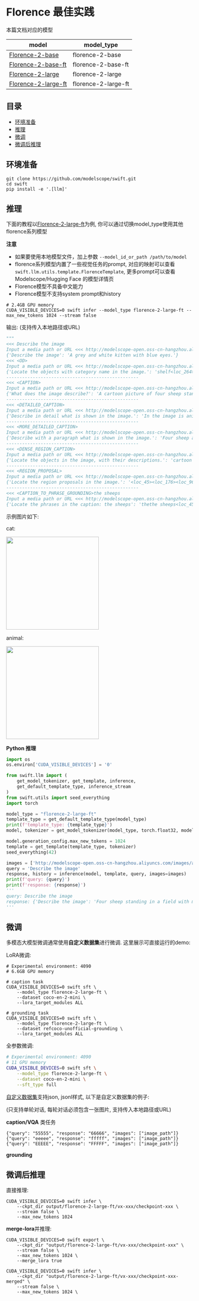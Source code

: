 
# Florence 最佳实践

本篇文档对应的模型

| model | model_type |
|-------|------------|
| [Florence-2-base](https://www.modelscope.cn/models/AI-ModelScope/Florence-2-base) | florence-2-base |
| [Florence-2-base-ft](https://www.modelscope.cn/models/AI-ModelScope/Florence-2-base-ft) | florence-2-base-ft |
| [Florence-2-large](https://www.modelscope.cn/models/AI-ModelScope/Florence-2-large) | florence-2-large |
| [Florence-2-large-ft](https://www.modelscope.cn/models/AI-ModelScope/Florence-2-large-ft) | florence-2-large-ft |


## 目录
- [环境准备](#环境准备)
- [推理](#推理)
- [微调](#微调)
- [微调后推理](#微调后推理)

## 环境准备
```shell
git clone https://github.com/modelscope/swift.git
cd swift
pip install -e '.[llm]'
```

## 推理
下面的教程以[Florence-2-large-ft](https://www.modelscope.cn/models/AI-ModelScope/Florence-2-large-ft)为例, 你可以通过切换model_type使用其他florence系列模型

**注意**
- 如果要使用本地模型文件，加上参数 `--model_id_or_path /path/to/model`
- florence系列模型内置了一些视觉任务的prompt, 对应的映射可以查看`swift.llm.utils.template.FlorenceTemplate`, 更多prompt可以查看 Modelscope/Hugging Face 的模型详情页
- Florence模型不具备中文能力
- Florence模型不支持system prompt和history

```shell
# 2.4GB GPU memory
CUDA_VISIBLE_DEVICES=0 swift infer --model_type florence-2-large-ft --max_new_tokens 1024 --stream false
```

输出: (支持传入本地路径或URL)
```python
"""
<<< Describe the image
Input a media path or URL <<< http://modelscope-open.oss-cn-hangzhou.aliyuncs.com/images/cat.png
{'Describe the image': 'A grey and white kitten with blue eyes.'}
<<< <OD>
Input a media path or URL <<< http://modelscope-open.oss-cn-hangzhou.aliyuncs.com/images/animal.png
{'Locate the objects with category name in the image.': 'shelf<loc_264><loc_173><loc_572><loc_748><loc_755><loc_274><loc_966><loc_737><loc_46><loc_335><loc_261><loc_763><loc_555><loc_360><loc_760><loc_756>'}
--------------------------------------------------
<<< <CAPTION>
Input a media path or URL <<< http://modelscope-open.oss-cn-hangzhou.aliyuncs.com/images/animal.png
{'What does the image describe?': 'A cartoon picture of four sheep standing in a field.'}
--------------------------------------------------
<<< <DETAILED_CAPTION>
Input a media path or URL <<< http://modelscope-open.oss-cn-hangzhou.aliyuncs.com/images/animal.png
{'Describe in detail what is shown in the image.': 'In the image is animated. In the image there are sheeps. At the bottom of the image on the ground there is grass. In background there are hills. At top of the images there are clouds.'}
--------------------------------------------------
<<< <MORE_DETAILED_CAPTION>
Input a media path or URL <<< http://modelscope-open.oss-cn-hangzhou.aliyuncs.com/images/animal.png
{'Describe with a paragraph what is shown in the image.': 'Four sheep are standing in a field. They are all white and fluffy. They have horns on their heads. There are mountains behind them. There is grass and weeds on the ground in front of them. '}
--------------------------------------------------
<<< <DENSE_REGION_CAPTION>
Input a media path or URL <<< http://modelscope-open.oss-cn-hangzhou.aliyuncs.com/images/animal.png
{'Locate the objects in the image, with their descriptions.': 'cartoon sheep illustration<loc_265><loc_175><loc_572><loc_748>cartoon ram illustration<loc_755><loc_275><loc_966><loc_737>cartoon white sheep illustration<loc_44><loc_335><loc_262><loc_764>cartoon goat illustration<loc_555><loc_361><loc_762><loc_756>'}
--------------------------------------------------
<<< <REGION_PROPOSAL>
Input a media path or URL <<< http://modelscope-open.oss-cn-hangzhou.aliyuncs.com/images/animal.png
{'Locate the region proposals in the image.': '<loc_45><loc_176><loc_967><loc_761><loc_266><loc_175><loc_570><loc_749><loc_757><loc_274><loc_966><loc_738><loc_46><loc_334><loc_261><loc_763><loc_556><loc_361><loc_760><loc_756>'}
--------------------------------------------------
<<< <CAPTION_TO_PHRASE_GROUNDING>the sheeps
Input a media path or URL <<< http://modelscope-open.oss-cn-hangzhou.aliyuncs.com/images/animal.png
{'Locate the phrases in the caption: the sheeps': 'thethe sheeps<loc_45><loc_175><loc_967><loc_764><loc_266><loc_176><loc_572><loc_749><loc_756><loc_275><loc_965><loc_739><loc_46><loc_335><loc_261><loc_765><loc_557><loc_361><loc_760><loc_758>'}
```
示例图片如下:

cat:

<img src="http://modelscope-open.oss-cn-hangzhou.aliyuncs.com/images/cat.png" width="250" style="display: inline-block;">

animal:

<img src="http://modelscope-open.oss-cn-hangzhou.aliyuncs.com/images/animal.png" width="250" style="display: inline-block;">

**Python 推理**

```python
import os
os.environ['CUDA_VISIBLE_DEVICES'] = '0'

from swift.llm import (
    get_model_tokenizer, get_template, inference,
    get_default_template_type, inference_stream
)
from swift.utils import seed_everything
import torch

model_type = "florence-2-large-ft"
template_type = get_default_template_type(model_type)
print(f'template_type: {template_type}')
model, tokenizer = get_model_tokenizer(model_type, torch.float32, model_kwargs={'device_map': None})

model.generation_config.max_new_tokens = 1024
template = get_template(template_type, tokenizer)
seed_everything(42)

images = ['http://modelscope-open.oss-cn-hangzhou.aliyuncs.com/images/animal.png']
query = 'Describe the image'
response, history = inference(model, template, query, images=images)
print(f'query: {query}')
print(f'response: {response}')
'''
query: Describe the image
response: {'Describe the image': 'Four sheep standing in a field with mountains in the background.'}
'''
```

## 微调
多模态大模型微调通常使用**自定义数据集**进行微调. 这里展示可直接运行的demo:

LoRA微调:
```shell
# Experimental environment: 4090
# 6.6GB GPU memory

# caption task
CUDA_VISIBLE_DEVICES=0 swift sft \
    --model_type florence-2-large-ft \
    --dataset coco-en-2-mini \
    --lora_target_modules ALL

# grounding task
CUDA_VISIBLE_DEVICES=0 swift sft \
    --model_type florence-2-large-ft \
    --dataset refcoco-unofficial-grounding \
    --lora_target_modules ALL
```

全参数微调:
```bash
# Experimental environment: 4090
# 11 GPU memory
CUDA_VISIBLE_DEVICES=0 swift sft \
    --model_type florence-2-large-ft \
    --dataset coco-en-2-mini \
    --sft_type full

```

[自定义数据集](../LLM/自定义与拓展.md#-推荐命令行参数的形式)支持json, jsonl样式, 以下是自定义数据集的例子:

(只支持单轮对话, 每轮对话必须包含一张图片, 支持传入本地路径或URL)

**caption/VQA** 类任务
```jsonl
{"query": "55555", "response": "66666", "images": ["image_path"]}
{"query": "eeeee", "response": "fffff", "images": ["image_path"]}
{"query": "EEEEE", "response": "FFFFF", "images": ["image_path"]}
```

**grounding**



## 微调后推理
直接推理:
```shell
CUDA_VISIBLE_DEVICES=0 swift infer \
    --ckpt_dir output/florence-2-large-ft/vx-xxx/checkpoint-xxx \
    --stream false \
    --max_new_tokens 1024
```

**merge-lora**并推理:
```shell
CUDA_VISIBLE_DEVICES=0 swift export \
    --ckpt_dir "output/florence-2-large-ft/vx-xxx/checkpoint-xxx" \
    --stream false \
    --max_new_tokens 1024 \
    --merge_lora true

CUDA_VISIBLE_DEVICES=0 swift infer \
    --ckpt_dir "output/florence-2-large-ft/vx-xxx/checkpoint-xxx-merged" \
    --stream false \
    --max_new_tokens 1024 \
